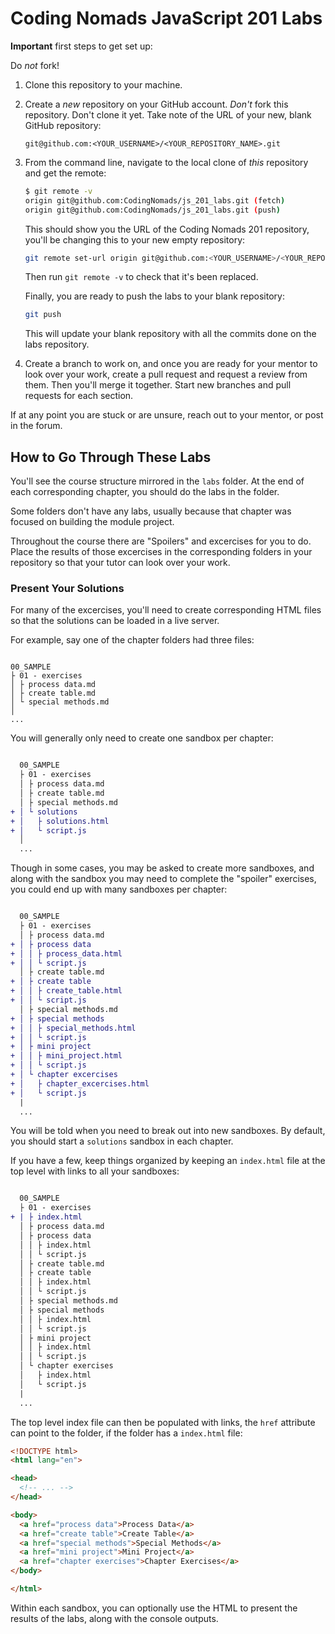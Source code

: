 # Coding Nomads JavaScript 201 Labs

**Important** first steps to get set up:

Do _not_ fork!

1. Clone this repository to your machine.
2. Create a _new_ repository on your GitHub account. _Don't_ fork this repository. Don't clone it yet. Take note of the URL of your new, blank GitHub repository:

    ```text
    git@github.com:<YOUR_USERNAME>/<YOUR_REPOSITORY_NAME>.git
    ```

3. From the command line, navigate to the local clone of _this_ repository and get the remote:

    ```bash
    $ git remote -v
    origin git@github.com:CodingNomads/js_201_labs.git (fetch)
    origin git@github.com:CodingNomads/js_201_labs.git (push)
    ```

    This should show you the URL of the Coding Nomads 201 repository, you'll be changing this to your new empty repository:

    ```bash
    git remote set-url origin git@github.com:<YOUR_USERNAME>/<YOUR_REPOSITORY_NAME>.git
    ```

    Then run `git remote -v` to check that it's been replaced.

    Finally, you are ready to push the labs to your blank repository:

    ```bash
    git push
    ```

    This will update your blank repository with all the commits done on the labs repository.

4. Create a branch to work on, and once you are ready for your mentor to look over your work, create a pull request and request a review from them. Then you'll merge it together. Start new branches and pull requests for each section.

If at any point you are stuck or are unsure, reach out to your mentor, or post in the forum.

## How to Go Through These Labs

You'll see the course structure mirrored in the `labs` folder. At the end of each corresponding chapter, you should do the labs in the folder.

Some folders don't have any labs, usually because that chapter was focused on building the module project.

Throughout the course there are "Spoilers" and excercises for you to do. Place the results of those excercises in the corresponding folders in your repository so that your tutor can look over your work.

### Present Your Solutions

For many of the excercises, you'll need to create corresponding HTML files so that the solutions can be loaded in a live server.

For example, say one of the chapter folders had three files:

```text

00_SAMPLE
├ 01 - exercises
│ ├ process data.md
│ ├ create table.md
│ └ special methods.md
│
...

```

You will generally only need to create one sandbox per chapter:

```diff

  00_SAMPLE
  ├ 01 - exercises
  │ ├ process data.md
  │ ├ create table.md
  │ ├ special methods.md
+ │ └ solutions
+ │   ├ solutions.html
+ │   └ script.js
  │
  ...

```

Though in some cases, you may be asked to create more sandboxes, and along with the sandbox you may need to complete the "spoiler" exercises, you could end up with many sandboxes per chapter:

```diff

  00_SAMPLE
  ├ 01 - exercises
  │ ├ process data.md
+ │ ├ process data
+ │ │ ├ process_data.html
+ │ │ └ script.js
  │ ├ create table.md
+ │ ├ create table
+ │ │ ├ create_table.html
+ │ │ └ script.js
  │ ├ special methods.md
+ │ ├ special methods
+ │ │ ├ special_methods.html
+ │ │ └ script.js
+ │ ├ mini project
+ │ │ ├ mini_project.html
+ │ │ └ script.js
+ │ └ chapter excercises
+ │   ├ chapter_excercises.html
+ │   └ script.js
  |
  ...

```

You will be told when you need to break out into new sandboxes. By default, you should start a `solutions` sandbox in each chapter.

If you have a few, keep things organized by keeping an `index.html` file at the top level with links to all your sandboxes:

```diff

  00_SAMPLE
  ├ 01 - exercises
+ | ├ index.html
  │ ├ process data.md
  │ ├ process data
  │ │ ├ index.html
  │ │ └ script.js
  │ ├ create table.md
  │ ├ create table
  │ │ ├ index.html
  │ │ └ script.js
  │ ├ special methods.md
  │ ├ special methods
  │ │ ├ index.html
  │ │ └ script.js
  │ ├ mini project
  │ │ ├ index.html
  │ │ └ script.js
  │ └ chapter exercises
  │   ├ index.html
  │   └ script.js
  | 
  ...

```

The top level index file can then be populated with links, the `href` attribute can point to the folder, if the folder has a `index.html` file:

```html
<!DOCTYPE html>
<html lang="en">

<head>
  <!-- ... -->
</head>

<body>
  <a href="process data">Process Data</a>
  <a href="create table">Create Table</a>
  <a href="special methods">Special Methods</a>
  <a href="mini project">Mini Project</a>
  <a href="chapter exercises">Chapter Exercises</a>
</body>

</html>
```

Within each sandbox, you can optionally use the HTML to present the results of the labs, along with the console outputs.
